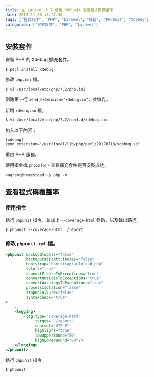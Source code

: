 ```yaml
---
title: 在 Laravel 5.7 使用 PHPUnit 查看程式碼覆蓋率
date: 2018-11-30 14:27:38
tags: ["程式寫作", "PHP", "Laravel", "除錯", "PHPUnit", "Xdebug"]
categories: ["程式寫作", "PHP", "Laravel"]
---
```


## 安裝套件
安裝 PHP 的 Xdebug 擴充套件。
```
$ pecl install xdebug
```
修改 `php.ini` 檔。
```
$ vi /usr/local/etc/php/7.2/php.ini
```
刪除第一行 `zend_extension="xdebug.so"`，並儲存。

新增 `xdebug.so` 檔。
```
$ vi /usr/local/etc/php/7.2/conf.d/xdebug.ini
```
加入以下內容：
```
[xdebug]
zend_extension="/usr/local/lib/php/pecl/20170718/xdebug.so"
```
重啟 PHP 服務。

使用指令或 `phpinfo()` 查看擴充套件是否安裝成功。
```
vagrant@homestead:~$ php -m
```

## 查看程式碼覆蓋率
### 使用指令
執行 `phpunit` 指令，並加上 `--coverage-html` 參數，以及輸出路徑。
```
$ phpunit --coverage-html ./report
```
### 修改 `phpunit.xml` 檔。
```XML
<phpunit backupGlobals="false"
         backupStaticAttributes="false"
         bootstrap="bootstrap/autoload.php"
         colors="true"
         convertErrorsToExceptions="true"
         convertNoticesToExceptions="true"
         convertWarningsToExceptions="true"
         processIsolation="false"
         stopOnFailure="false"
         syntaxCheck="true"
>
    ...
    <logging>
        <log type="coverage-html"
             target="./report"
             charset="UTF-8"
             highlight="true"
             lowUpperBound="50"
             highLowerBound="80"/>
    </logging>
</phpunit>
```
執行 `phpunit` 指令。
```
$ phpunit
```